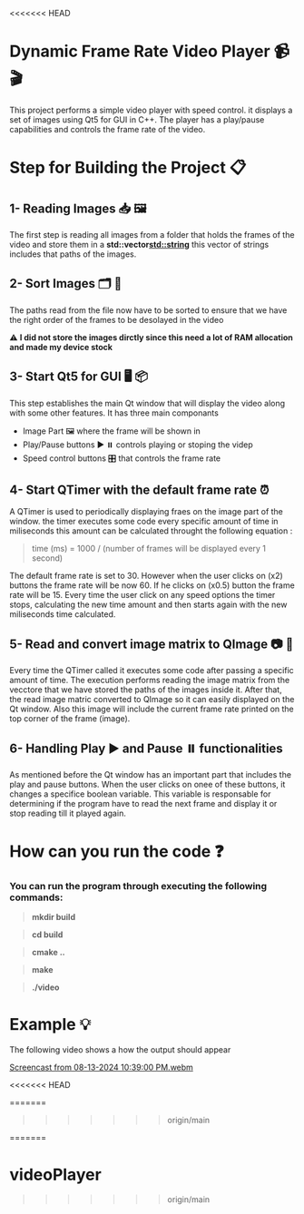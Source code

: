 <<<<<<< HEAD
# Dynamic Frame Rate Video Player 📹 🎬

This project performs a simple video player with speed control. it displays
a set of images using Qt5 for GUI in C++. The player has a play/pause capabilities 
and controls the frame rate of the video.

# Step for Building the Project 📋

## 1- Reading Images 📥 🖼️

The first step is reading all images from a folder
that holds the frames of the video and store them 
in a **std::vector<std::string>** this vector of 
strings includes that paths of the images.

## 2- Sort Images 🗂️ 🔄

The paths read from the file now have to be sorted
to ensure that we have the right order of the frames
to be desolayed in the video


⚠️ **I did not store the images dirctly since this
		need a lot of RAM allocation and made my device stock**


## 3- Start Qt5 for GUI 🖥️ 📦

This step establishes the main Qt window that will display
the video along with some other features. It has three main
componants
- Image Part 🖼️ where the frame will be shown in
- Play/Pause buttons ▶️ ⏸️ controls playing or stoping the videp
- Speed control buttons 🎛️ that controls the frame rate


## 4- Start QTimer with the default frame rate ⏰

A QTimer is used to periodically displaying fraes on the image part
of the window. the timer executes some code every specific amount of
time in miliseconds this amount can be calculated throught the following
equation :

   > time (ms) = 1000 / (number of frames will be displayed every 1 second)

The default frame rate is set to 30. However when the user clicks on (x2) buttons
the frame rate will be now 60. If he clicks on (x0.5) button the frame rate will
be 15. Every time the user click on any speed options the timer stops, calculating
the new time amount and then starts again with the new miliseconds time calculated.


## 5- Read and convert image matrix to QImage 📷 📄

Every time the QTimer called it executes some code after passing a specific amount of time. The execution performs reading the image matrix from the vecctore that we have stored the paths of the images inside it. After that, the read image matric converted to QImage so it can easily displayed on the Qt window. Also this image will include the current frame rate printed on the top corner of the frame (image).


## 6- Handling Play ▶️ and Pause ⏸️ functionalities

As mentioned before the Qt window has an important part that includes the play and pause buttons. When the user clicks on onee of these buttons, it changes a specifice boolean variable. This variable is responsable for determining if the program have to read the next frame and display it or stop reading till it played again.

# How can you run the code ❓

### You can run the program through executing the following commands:

>**mkdir build**

>**cd build**

>**cmake ..**

>**make**

>**./video**


# Example 💡

The following video shows a how the output should appear


[Screencast from 08-13-2024 10:39:00 PM.webm](https://github.com/user-attachments/assets/88401b16-f634-4d66-abd0-b969ecacc61f)

<<<<<<< HEAD



=======
>>>>>>> origin/main

=======
# videoPlayer
>>>>>>> origin/main
